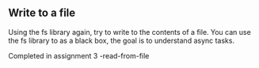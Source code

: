 ## Write to a file

Using the fs library again, try to write to the contents of a file.
You can use the fs library to as a black box, the goal is to understand async tasks.

Completed in assignment 3 -read-from-file
